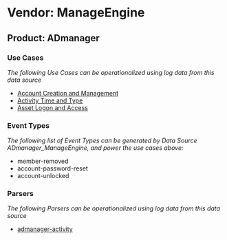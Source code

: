Vendor: ManageEngine
====================
Product: ADmanager
------------------

### Use Cases

_The following Use Cases can be operationalized using log data from this data source_

* [Account Creation and Management](../UseCases/usecase_account_creation_and_management.md)
* [Activity Time  and Type](../UseCases/usecase_activity_time__and_type.md)
* [Asset Logon and Access](../UseCases/usecase_asset_logon_and_access.md)


### Event Types

_The following list of Event Types can be generated by Data Source ADmanager_ManageEngine, and power the use cases above:_

- member-removed
- account-password-reset
- account-unlocked


### Parsers

_The following Parsers can be operationalized using log data from this data source_

* [admanager-activity](../Parsers/parserContent_admanager-activity.md)
